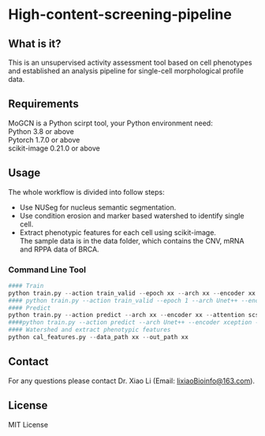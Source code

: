 # High-content-screening-pipeline
## What is it?
This is an unsupervised activity assessment tool based on cell phenotypes and established an analysis pipeline for single-cell morphological profile data.<br>

## Requirements 
MoGCN is a Python scirpt tool, your Python environment need:<br>
Python 3.8 or above <br>
Pytorch 1.7.0 or above <br>
scikit-image 0.21.0 or above <br>


## Usage
The whole workflow is divided into follow steps: <br>
* Use NUSeg for nucleus semantic segmentation. <br>
* Use condition erosion and marker based watershed to identify single cell.<br>
* Extract phenotypic features for each cell using scikit-image. <br>
The sample data is in the data folder, which contains the CNV, mRNA and RPPA data of BRCA. <br>
### Command Line Tool
```Python
#### Train
python train.py --action train_valid --epoch xx --arch xx --encoder xx --batch_size xx --dataset xx --data_path xx
#### python train.py --action train_valid --epoch 1 --arch Unet++ --encoder xception --attention scse --batch_size 2 --dataset BBBC039 --data_path /data01/lixiao/pre/BBBC039
#### Predict
python train.py --action predict --arch xx --encoder xx --attention scse --dataset xx --data_path xx --model_path xx
####python train.py --action predict --arch Unet++ --encoder xception --attention scse --dataset HCS --data_path /data01/lixiao/pre/hcs --model_path /data01/lixiao/pre/saved_model/Unet++_xception_16_BBBC039_100_scse.pth 
#### Watershed and extract phenotypic features
python cal_features.py --data_path xx --out_path xx
```

## Contact
For any questions please contact Dr. Xiao Li (Email: lixiaoBioinfo@163.com).

## License
MIT License